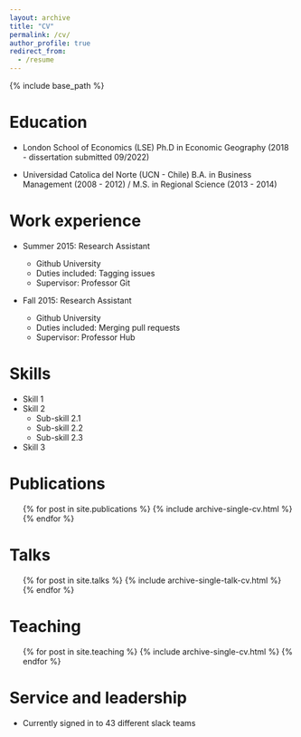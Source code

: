 ```yaml
---
layout: archive
title: "CV"
permalink: /cv/
author_profile: true
redirect_from:
  - /resume
---
```


{% include base_path %}

Education
======

* London School of Economics (LSE) 
Ph.D in Economic Geography (2018 - dissertation submitted 09/2022)

*  Universidad Catolica del Norte (UCN - Chile)
B.A. in Business Management (2008 - 2012) / M.S. in Regional Science (2013 - 2014)

Work experience
======
* Summer 2015: Research Assistant
  * Github University
  * Duties included: Tagging issues
  * Supervisor: Professor Git

* Fall 2015: Research Assistant
  * Github University
  * Duties included: Merging pull requests
  * Supervisor: Professor Hub
  
Skills
======
* Skill 1
* Skill 2
  * Sub-skill 2.1
  * Sub-skill 2.2
  * Sub-skill 2.3
* Skill 3

Publications
======
  <ul>{% for post in site.publications %}
    {% include archive-single-cv.html %}
  {% endfor %}</ul>
  
Talks
======
  <ul>{% for post in site.talks %}
    {% include archive-single-talk-cv.html %}
  {% endfor %}</ul>
  
Teaching
======
  <ul>{% for post in site.teaching %}
    {% include archive-single-cv.html %}
  {% endfor %}</ul>
  
Service and leadership
======
* Currently signed in to 43 different slack teams
